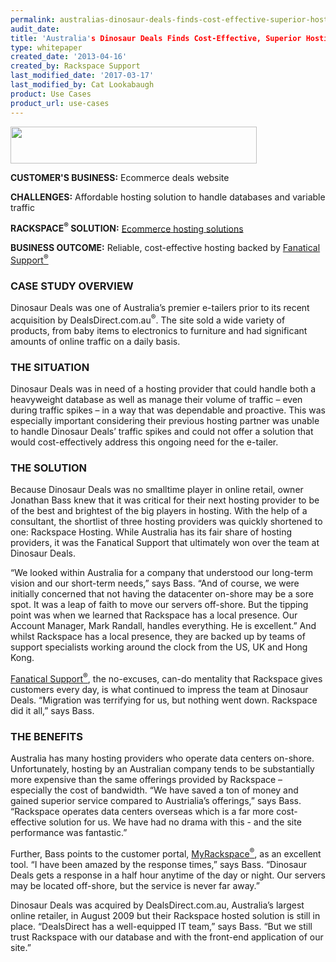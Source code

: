 ```yaml
---
permalink: australias-dinosaur-deals-finds-cost-effective-superior-hosting-solution/
audit_date:
title: 'Australia's Dinosaur Deals Finds Cost-Effective, Superior Hosting Solution'
type: whitepaper
created_date: '2013-04-16'
created_by: Rackspace Support
last_modified_date: '2017-03-17'
last_modified_by: Cat Lookabaugh
product: Use Cases
product_url: use-cases
---
```


<a href="http://www.dinosaurdeals.com.au/">
   <img src="{% asset_path use-cases/australias-dinosaur-deals-finds-cost-effective-superior-hosting-solution/dinosaurdeals.png %}" width="394" height="59" />
</a>

**CUSTOMER'S BUSINESS:** Ecommerce deals website

**CHALLENGES:** Affordable hosting solution to handle databases and variable
traffic

**RACKSPACE<sup>&reg;</sup> SOLUTION:** [Ecommerce hosting
solutions](http://www.rackspace.com/ecommerce-hosting/)

**BUSINESS OUTCOME:** Reliable, cost-effective hosting backed by
[Fanatical Support<sup>&reg;</sup>](http://www.rackspace.com/whyrackspace/support/)

### CASE STUDY OVERVIEW

Dinosaur Deals was one of Australia’s premier e-tailers prior to its
recent acquisition by DealsDirect.com.au<sup>&reg;</sup>. The site sold a wide
variety of products, from baby items to electronics to furniture and had
significant amounts of online traffic on a daily basis.

### THE SITUATION

Dinosaur Deals was in need of a hosting provider that could handle both
a heavyweight database as well as manage their volume of traffic – even
during traffic spikes – in a way that was dependable and proactive. This
was especially important considering their previous hosting partner was
unable to handle Dinosaur Deals’ traffic spikes and could not offer a
solution that would cost-effectively address this ongoing need for the
e-tailer.

### THE SOLUTION

Because Dinosaur Deals was no smalltime player in online retail, owner
Jonathan Bass knew that it was critical for their next hosting provider
to be of the best and brightest of the big players in hosting. With the
help of a consultant, the shortlist of three hosting providers was
quickly shortened to one: Rackspace Hosting. While Australia has its
fair share of hosting providers, it was the Fanatical Support that
ultimately won over the team at Dinosaur Deals.

“We looked within Australia for a company that understood our long-term
vision and our short-term needs,” says Bass. “And of course, we were
initially concerned that not having the datacenter on-shore may be a
sore spot. It was a leap of faith to move our servers off-shore. But the
tipping point was when we learned that Rackspace has a local presence.
Our Account Manager, Mark Randall, handles everything. He is excellent.”
And whilst Rackspace has a local presence, they are backed up by teams
of support specialists working around the clock from the US, UK and Hong
Kong.

[Fanatical Support<sup>&reg;</sup>](http://www.rackspace.com/whyrackspace/support/),
the no-excuses, can-do mentality that Rackspace gives customers every day,
is what continued to impress the team at Dinosaur Deals. “Migration was
terrifying for us, but nothing went down. Rackspace did it all,” says
Bass.

### THE BENEFITS

Australia has many hosting providers who operate data centers on-shore.
Unfortunately, hosting by an Australian company tends to be
substantially more expensive than the same offerings provided by
Rackspace – especially the cost of bandwidth. “We have saved a ton of
money and gained superior service compared to Austrialia’s offerings,”
says Bass. “Rackspace operates data centers overseas which is a far more
cost-effective solution for us. We have had no drama with this - and the
site performance was fantastic.”

Further, Bass points to the customer portal,
[MyRackspace<sup>&reg;</sup>](http://www.rackspace.com/managed_hosting/services/reporting/myrackspace/),
as an excellent tool. “I have been amazed by the response times,” says
Bass. “Dinosaur Deals gets a response in a half hour anytime of the day
or night. Our servers may be located off-shore, but the service is never
far away.”

Dinosaur Deals was acquired by DealsDirect.com.au, Australia’s largest
online retailer, in August 2009 but their Rackspace hosted solution is
still in place. “DealsDirect has a well-equipped IT team,” says Bass.
“But we still trust Rackspace with our database and with the front-end
application of our site.”
